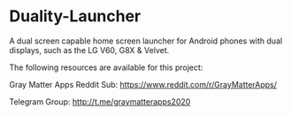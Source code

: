 # Duality-Launcher
A dual screen capable home screen launcher for Android phones with dual displays, such as the LG V60, G8X & Velvet.

The following resources are available for this project:

Gray Matter Apps Reddit Sub: https://www.reddit.com/r/GrayMatterApps/

Telegram Group: http://t.me/graymatterapps2020

